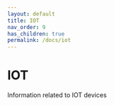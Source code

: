 ```yaml
---
layout: default
title: IOT
nav_order: 9
has_children: true
permalink: /docs/iot
---
```


# IOT

Information related to IOT devices